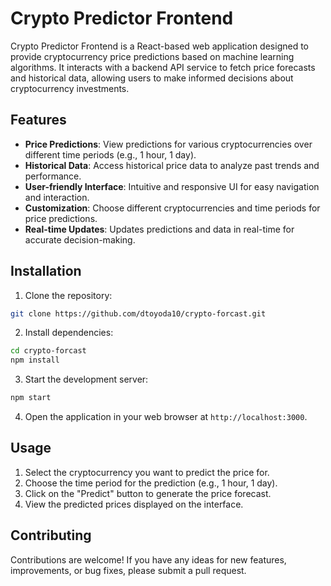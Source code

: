 # Crypto Predictor Frontend

Crypto Predictor Frontend is a React-based web application designed to provide cryptocurrency price predictions based on machine learning algorithms. It interacts with a backend API service to fetch price forecasts and historical data, allowing users to make informed decisions about cryptocurrency investments.

## Features

- **Price Predictions**: View predictions for various cryptocurrencies over different time periods (e.g., 1 hour, 1 day).
- **Historical Data**: Access historical price data to analyze past trends and performance.
- **User-friendly Interface**: Intuitive and responsive UI for easy navigation and interaction.
- **Customization**: Choose different cryptocurrencies and time periods for price predictions.
- **Real-time Updates**: Updates predictions and data in real-time for accurate decision-making.

## Installation

1. Clone the repository:

```bash
git clone https://github.com/dtoyoda10/crypto-forcast.git
```

2. Install dependencies:

```bash
cd crypto-forcast
npm install
```

3. Start the development server:

```bash
npm start
```

4. Open the application in your web browser at `http://localhost:3000`.

## Usage
1. Select the cryptocurrency you want to predict the price for.
2. Choose the time period for the prediction (e.g., 1 hour, 1 day).
3. Click on the "Predict" button to generate the price forecast.
4. View the predicted prices displayed on the interface.

## Contributing
Contributions are welcome! If you have any ideas for new features, improvements, or bug fixes, please submit a pull request.
